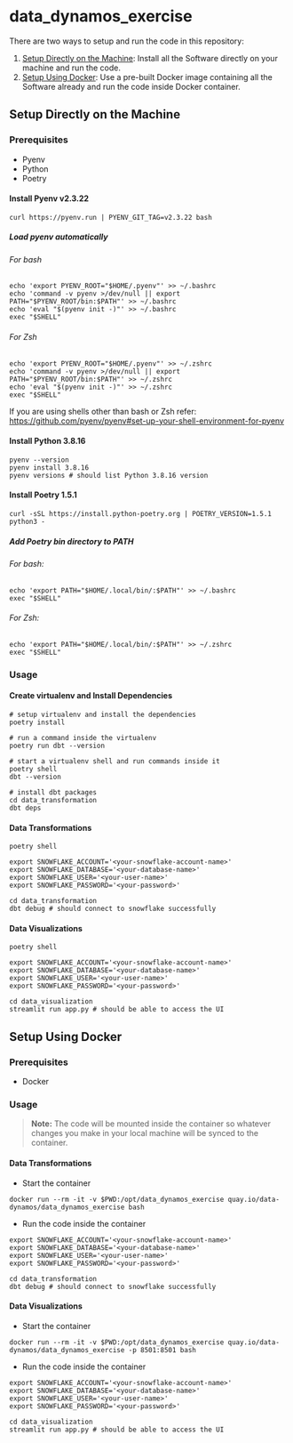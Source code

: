 # data_dynamos_exercise

There are two ways to setup and run the code in this repository:

1. [Setup Directly on the Machine](#setup-directly-on-the-machine): Install all the Software directly on your machine and run the code.
2. [Setup Using Docker](#setup-using-docker): Use a pre-built Docker image containing all the Software already and run the code inside Docker container.

## Setup Directly on the Machine

### Prerequisites

- Pyenv
- Python
- Poetry

#### Install Pyenv v2.3.22

```shell
curl https://pyenv.run | PYENV_GIT_TAG=v2.3.22 bash
```

##### Load pyenv automatically

###### For bash

```shell
echo 'export PYENV_ROOT="$HOME/.pyenv"' >> ~/.bashrc
echo 'command -v pyenv >/dev/null || export PATH="$PYENV_ROOT/bin:$PATH"' >> ~/.bashrc
echo 'eval "$(pyenv init -)"' >> ~/.bashrc
exec "$SHELL"
```

###### For Zsh

```shell
echo 'export PYENV_ROOT="$HOME/.pyenv"' >> ~/.zshrc
echo 'command -v pyenv >/dev/null || export PATH="$PYENV_ROOT/bin:$PATH"' >> ~/.zshrc
echo 'eval "$(pyenv init -)"' >> ~/.zshrc
exec "$SHELL"
```

If you are using shells other than bash or Zsh refer: https://github.com/pyenv/pyenv#set-up-your-shell-environment-for-pyenv

#### Install Python 3.8.16

```shell
pyenv --version
pyenv install 3.8.16
pyenv versions # should list Python 3.8.16 version
```

#### Install Poetry 1.5.1

```shell
curl -sSL https://install.python-poetry.org | POETRY_VERSION=1.5.1 python3 -
```

##### Add Poetry bin directory to PATH

###### For bash:

```shell
echo 'export PATH="$HOME/.local/bin/:$PATH"' >> ~/.bashrc
exec "$SHELL"
```

###### For Zsh:

```shell
echo 'export PATH="$HOME/.local/bin/:$PATH"' >> ~/.zshrc
exec "$SHELL"
```

### Usage

#### Create virtualenv and Install Dependencies

```shell
# setup virtualenv and install the dependencies
poetry install

# run a command inside the virtualenv
poetry run dbt --version

# start a virtualenv shell and run commands inside it
poetry shell
dbt --version

# install dbt packages
cd data_transformation
dbt deps
```

#### Data Transformations

```shell
poetry shell

export SNOWFLAKE_ACCOUNT='<your-snowflake-account-name>'
export SNOWFLAKE_DATABASE='<your-database-name>'
export SNOWFLAKE_USER='<your-user-name>'
export SNOWFLAKE_PASSWORD='<your-password>'

cd data_transformation
dbt debug # should connect to snowflake successfully
```

#### Data Visualizations

```shell
poetry shell

export SNOWFLAKE_ACCOUNT='<your-snowflake-account-name>'
export SNOWFLAKE_DATABASE='<your-database-name>'
export SNOWFLAKE_USER='<your-user-name>'
export SNOWFLAKE_PASSWORD='<your-password>'

cd data_visualization
streamlit run app.py # should be able to access the UI
```

## Setup Using Docker

### Prerequisites

- Docker

### Usage

> **Note:** The code will be mounted inside the container so whatever changes you make in your local machine will be synced to the container.

#### Data Transformations

- Start the container

```shell
docker run --rm -it -v $PWD:/opt/data_dynamos_exercise quay.io/data-dynamos/data_dynamos_exercise bash
```

- Run the code inside the container

```shell
export SNOWFLAKE_ACCOUNT='<your-snowflake-account-name>'
export SNOWFLAKE_DATABASE='<your-database-name>'
export SNOWFLAKE_USER='<your-user-name>'
export SNOWFLAKE_PASSWORD='<your-password>'

cd data_transformation
dbt debug # should connect to snowflake successfully
```

#### Data Visualizations

- Start the container

```shell
docker run --rm -it -v $PWD:/opt/data_dynamos_exercise quay.io/data-dynamos/data_dynamos_exercise -p 8501:8501 bash
```

- Run the code inside the container

```shell
export SNOWFLAKE_ACCOUNT='<your-snowflake-account-name>'
export SNOWFLAKE_DATABASE='<your-database-name>'
export SNOWFLAKE_USER='<your-user-name>'
export SNOWFLAKE_PASSWORD='<your-password>'

cd data_visualization
streamlit run app.py # should be able to access the UI
```

